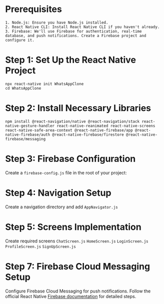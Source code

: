 # Prerequisites

    1. Node.js: Ensure you have Node.js installed.
    2. React Native CLI: Install React Native CLI if you haven't already.
    3. Firebase: We'll use Firebase for authentication, real-time database, and push notifications. Create a Firebase project and configure it.

# Step 1: Set Up the React Native Project
    npx react-native init WhatsAppClone
    cd WhatsAppClone

# Step 2: Install Necessary Libraries
    npm install @react-navigation/native @react-navigation/stack react-native-gesture-handler react-native-reanimated react-native-screens react-native-safe-area-context @react-native-firebase/app @react-native-firebase/auth @react-native-firebase/firestore @react-native-firebase/messaging

# Step 3: Firebase Configuration
Create a `firebase-config.js` file in the root of your project:

# Step 4: Navigation Setup
Create a navigation directory and add `AppNavigator.js`

# Step 5: Screens Implementation
Create required screens 
`ChatScreen.js`
`HomeScreen.js`
`LoginScreen.js`
`ProfileScreen.js`
`SignUpScreen.js`

# Step 7: Firebase Cloud Messaging Setup

Configure Firebase Cloud Messaging for push notifications. Follow the official React Native [Firebase documentation](https://rnfirebase.io/messaging/usage) for detailed steps.

